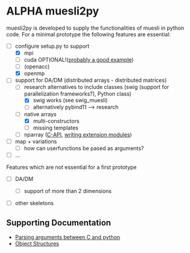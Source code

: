 # ALPHA muesli2py
muesli2py is developed to supply the functionalities of muesli in python code. For a minimal prototype the following features are essential:
- [ ] configure setup.py to support 
    - [x] mpi
    - [ ] cuda OPTIONAL!([probably a good example](https://github.com/rmcgibbo/npcuda-example/blob/master/cython/setup.py))
    - [ ] (openacc)
    - [x] openmp
- [ ] support for DA/DM (distributed arrays - distributed matrices)
    - [ ] research alternatives to include classes (swig (support for parallelization frameworks?), Python class) 
       - [x] swig works (see swig_muesli)
       - [ ] alternatively pybind11 --> research
    - [ ] native arrays
      - [x] multi-constructors 
      - [ ] missing templates 
    - [ ] nparray ([C-API](https://numpy.org/doc/stable/user/c-info.html), [writing extension modules](https://numpy.org/doc/stable/user/c-info.how-to-extend.html#writing-an-extension-module))
- [ ] map + variations
  - [ ] how can userfunctions be pased as arguments? 
- [ ] ...

Features which are not essential for a first prototype
- [ ] DA/DM 
    - [ ] support of more than 2 dimensions  
- [ ] other skeletons


## Supporting Documentation
- [Parsing arguments between C and python](https://docs.python.org/3/c-api/arg.html)
- [Object Structures](https://docs.python.org/3/c-api/structures.html)

